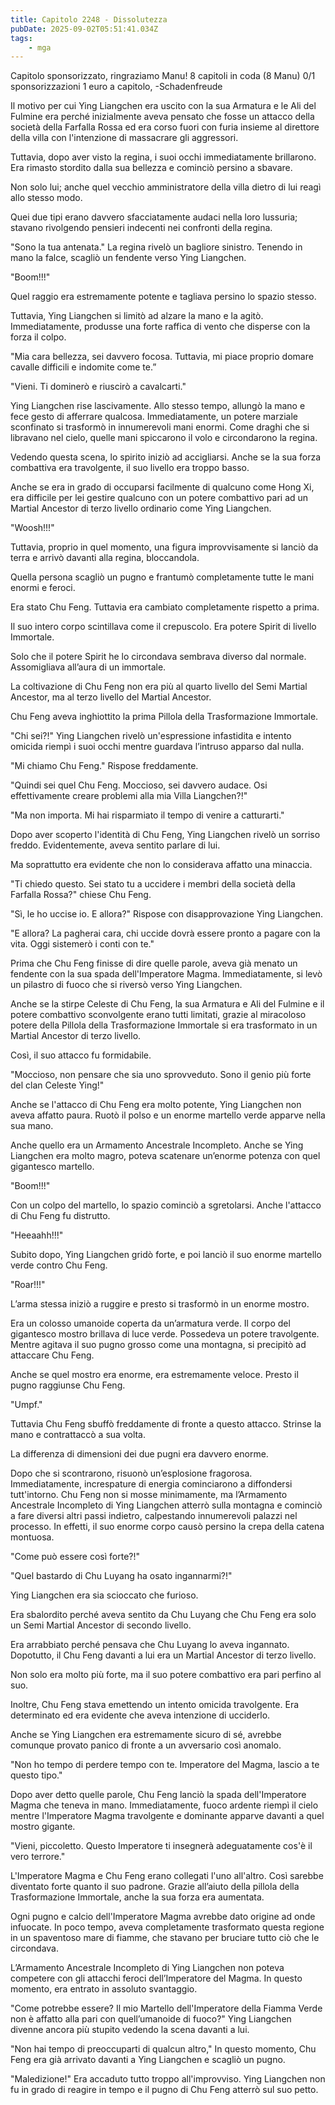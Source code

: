 ```yaml
---
title: Capitolo 2248 - Dissolutezza
pubDate: 2025-09-02T05:51:41.034Z
tags:
    - mga
---
```



Capitolo sponsorizzato, ringraziamo Manu!
8 capitoli in coda (8 Manu)
0/1 sponsorizzazioni 1 euro a capitolo,
-Schadenfreude


Il motivo per cui Ying Liangchen era uscito con la sua Armatura e le Ali del Fulmine era perché inizialmente aveva pensato che fosse un attacco della società della Farfalla Rossa ed era corso fuori con furia insieme al direttore della villa con l'intenzione di massacrare gli aggressori.


Tuttavia, dopo aver visto la regina, i suoi occhi immediatamente brillarono. Era rimasto stordito dalla sua bellezza e cominciò persino a sbavare.


Non solo lui; anche quel vecchio amministratore della villa dietro di lui reagì allo stesso modo.


Quei due tipi erano davvero sfacciatamente audaci nella loro lussuria; stavano rivolgendo pensieri indecenti nei confronti della regina.


"Sono la tua antenata." La regina rivelò un bagliore sinistro. Tenendo in mano la falce, scagliò un fendente verso Ying Liangchen.


"Boom!!!"


Quel raggio era estremamente potente e tagliava persino lo spazio stesso.


Tuttavia, Ying Liangchen si limitò ad alzare la mano e la agitò. Immediatamente, produsse una forte raffica di vento che disperse con la forza il colpo.


"Mia cara bellezza, sei davvero focosa. Tuttavia, mi piace proprio domare cavalle difficili e indomite come te.”


"Vieni. Ti dominerò e riuscirò a cavalcarti."


Ying Liangchen rise lascivamente. Allo stesso tempo, allungò la mano e fece gesto di afferrare qualcosa. Immediatamente, un potere marziale sconfinato si trasformò in innumerevoli mani enormi. Come draghi che si libravano nel cielo, quelle mani spiccarono il volo e circondarono la regina.


Vedendo questa scena, lo spirito iniziò ad accigliarsi. Anche se la sua forza combattiva era travolgente, il suo livello era troppo basso.


Anche se era in grado di occuparsi facilmente di qualcuno come Hong Xi, era difficile per lei gestire qualcuno con un potere combattivo pari ad un Martial Ancestor di terzo livello ordinario come Ying Liangchen.


"Woosh!!!"


Tuttavia, proprio in quel momento, una figura improvvisamente si lanciò da terra e arrivò davanti alla regina, bloccandola.


Quella persona scagliò un pugno e frantumò completamente tutte le mani enormi e feroci.


Era stato Chu Feng. Tuttavia era cambiato completamente rispetto a prima.


Il suo intero corpo scintillava come il crepuscolo. Era potere Spirit di livello Immortale.


Solo che il potere Spirit he lo circondava sembrava diverso dal normale. Assomigliava all’aura di un immortale.


La coltivazione di Chu Feng non era più al quarto livello del Semi Martial Ancestor, ma al terzo livello del Martial Ancestor.


Chu Feng aveva inghiottito la prima Pillola della Trasformazione Immortale.


"Chi sei?!" Ying Liangchen rivelò un'espressione infastidita e intento omicida riempì i suoi occhi mentre guardava l’intruso apparso dal nulla.


"Mi chiamo Chu Feng." Rispose freddamente.


"Quindi sei quel Chu Feng. Moccioso, sei davvero audace. Osi effettivamente creare problemi alla mia Villa Liangchen?!"


"Ma non importa. Mi hai risparmiato il tempo di venire a catturarti."


Dopo aver scoperto l'identità di Chu Feng, Ying Liangchen rivelò un sorriso freddo. Evidentemente, aveva sentito parlare di lui.


Ma soprattutto era evidente che non lo considerava affatto una minaccia.


"Ti chiedo questo. Sei stato tu a uccidere i membri della società della Farfalla Rossa?" chiese Chu Feng.


"Sì, le ho uccise io. E allora?" Rispose con disapprovazione Ying Liangchen.


"E allora? La pagherai cara, chi uccide dovrà essere pronto a pagare con la vita. Oggi sistemerò i conti con te."


Prima che Chu Feng finisse di dire quelle parole, aveva già menato un fendente con la sua spada dell'Imperatore Magma. Immediatamente, si levò un pilastro di fuoco che si riversò verso Ying Liangchen.


Anche se la stirpe Celeste di Chu Feng, la sua Armatura e Ali del Fulmine e il potere combattivo sconvolgente erano tutti limitati, grazie al miracoloso potere della Pillola della Trasformazione Immortale si era trasformato in un Martial Ancestor di terzo livello.


Così, il suo attacco fu formidabile.


"Moccioso, non pensare che sia uno sprovveduto. Sono il genio più forte del clan Celeste Ying!"


Anche se l'attacco di Chu Feng era molto potente, Ying Liangchen non aveva affatto paura. Ruotò il polso e un enorme martello verde apparve nella sua mano.


Anche quello era un Armamento Ancestrale Incompleto. Anche se Ying Liangchen era molto magro, poteva scatenare un’enorme potenza con quel gigantesco martello.


"Boom!!!"


Con un colpo del martello, lo spazio cominciò a sgretolarsi. Anche l'attacco di Chu Feng fu distrutto.


"Heeaahh!!!"


Subito dopo, Ying Liangchen gridò forte, e poi lanciò il suo enorme martello verde contro Chu Feng.


"Roar!!!"


L’arma stessa iniziò a ruggire e presto si trasformò in un enorme mostro.


Era un colosso umanoide coperta da un’armatura verde. Il corpo del gigantesco mostro brillava di luce verde. Possedeva un potere travolgente. Mentre agitava il suo pugno grosso come una montagna, si precipitò ad attaccare Chu Feng.


Anche se quel mostro era enorme, era estremamente veloce. Presto il pugno raggiunse Chu Feng.


"Umpf."


Tuttavia Chu Feng sbuffò freddamente di fronte a questo attacco. Strinse la mano e contrattaccò a sua volta.


La differenza di dimensioni dei due pugni era davvero enorme.


Dopo che si scontrarono, risuonò un’esplosione fragorosa. Immediatamente, increspature di energia cominciarono a diffondersi tutt'intorno.
Chu Feng non si mosse minimamente, ma l’Armamento Ancestrale Incompleto di Ying Liangchen atterrò sulla montagna e cominciò a fare diversi altri passi indietro, calpestando innumerevoli palazzi nel processo. In effetti, il suo enorme corpo causò persino la crepa della catena montuosa.


"Come può essere così forte?!"


"Quel bastardo di Chu Luyang ha osato ingannarmi?!"


Ying Liangchen era sia scioccato che furioso.


Era sbalordito perché aveva sentito da Chu Luyang che Chu Feng era solo un Semi Martial Ancestor di secondo livello.


Era arrabbiato perché pensava che Chu Luyang lo aveva ingannato. Dopotutto, il Chu Feng davanti a lui era un Martial Ancestor di terzo livello.


Non solo era molto più forte, ma il suo potere combattivo era pari perfino al suo.


Inoltre, Chu Feng stava emettendo un intento omicida travolgente. Era determinato ed era evidente che aveva intenzione di ucciderlo.


Anche se Ying Liangchen era estremamente sicuro di sé, avrebbe comunque provato panico di fronte a un avversario così anomalo.


"Non ho tempo di perdere tempo con te. Imperatore del Magma, lascio a te questo tipo."


Dopo aver detto quelle parole, Chu Feng lanciò la spada dell'Imperatore Magma che teneva in mano. Immediatamente, fuoco ardente riempì il cielo mentre l'Imperatore Magma travolgente e dominante apparve davanti a quel mostro gigante.


"Vieni, piccoletto. Questo Imperatore ti insegnerà adeguatamente cos'è il vero terrore."


L'Imperatore Magma e Chu Feng erano collegati l'uno all'altro. Così sarebbe diventato forte quanto il suo padrone. Grazie all’aiuto della pillola della Trasformazione Immortale, anche la sua forza era aumentata.


Ogni pugno e calcio dell'Imperatore Magma avrebbe dato origine ad onde infuocate. In poco tempo, aveva completamente trasformato questa regione in un spaventoso mare di fiamme, che stavano per bruciare tutto ciò che le circondava.


L’Armamento Ancestrale Incompleto di Ying Liangchen non poteva competere con gli attacchi feroci dell’Imperatore del Magma. In questo momento, era entrato in assoluto svantaggio.


"Come potrebbe essere? Il mio Martello dell'Imperatore della Fiamma Verde non è affatto alla pari con quell’umanoide di fuoco?" Ying Liangchen divenne ancora più stupito vedendo la scena davanti a lui.


"Non hai tempo di preoccuparti di qualcun altro," In questo momento, Chu Feng era già arrivato davanti a Ying Liangchen e scagliò un pugno.


"Maledizione!" Era accaduto tutto troppo all'improvviso. Ying Liangchen non fu in grado di reagire in tempo e il pugno di Chu Feng atterrò sul suo petto.

